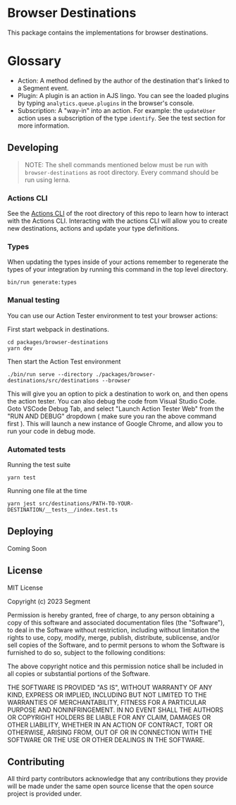 # Browser Destinations

This package contains the implementations for browser destinations.

# Glossary

- Action: A method defined by the author of the destination that's linked to a Segment event.
- Plugin: A plugin is an action in AJS lingo. You can see the loaded plugins by typing `analytics.queue.plugins` in the browser's console.
- Subscription: A "way-in" into an action. For example: the `updateUser` action uses a subscription of the type `identify`. See the test section for more information.

## Developing

> NOTE: The shell commands mentioned below must be run with `browser-destinations` as root directory. Every command should be run using lerna.

### Actions CLI

See the [Actions CLI](https://github.com/segmentio/action-destinations#actions-cli) of the root directory of this repo to learn how to interact with the Actions CLI. Interacting with the actions CLI will allow you to create new destinations, actions and update your type definitions.

### Types

When updating the types inside of your actions remember to regenerate the types of your integration by running this command in the top level directory.

```
bin/run generate:types
```

### Manual testing

You can use our Action Tester environment to test your browser actions:

First start webpack in destinations.

```
cd packages/browser-destinations
yarn dev
```

Then start the Action Test environment

```
./bin/run serve --directory ./packages/browser-destinations/src/destinations --browser
```

This will give you an option to pick a destination to work on, and then opens the action tester. You can also debug the code from Visual Studio Code. Goto VSCode Debug Tab, and select "Launch Action Tester Web" from the "RUN AND DEBUG" dropdown ( make sure you ran the above command first ). This will launch a new instance of Google Chrome, and allow you to run your code in debug mode.

### Automated tests

Running the test suite

```
yarn test
```

Running one file at the time

```
yarn jest src/destinations/PATH-TO-YOUR-DESTINATION/__tests__/index.test.ts
```

## Deploying

Coming Soon

## License

MIT License

Copyright (c) 2023 Segment

Permission is hereby granted, free of charge, to any person obtaining a copy
of this software and associated documentation files (the "Software"), to deal
in the Software without restriction, including without limitation the rights
to use, copy, modify, merge, publish, distribute, sublicense, and/or sell
copies of the Software, and to permit persons to whom the Software is
furnished to do so, subject to the following conditions:

The above copyright notice and this permission notice shall be included in all
copies or substantial portions of the Software.

THE SOFTWARE IS PROVIDED "AS IS", WITHOUT WARRANTY OF ANY KIND, EXPRESS OR
IMPLIED, INCLUDING BUT NOT LIMITED TO THE WARRANTIES OF MERCHANTABILITY,
FITNESS FOR A PARTICULAR PURPOSE AND NONINFRINGEMENT. IN NO EVENT SHALL THE
AUTHORS OR COPYRIGHT HOLDERS BE LIABLE FOR ANY CLAIM, DAMAGES OR OTHER
LIABILITY, WHETHER IN AN ACTION OF CONTRACT, TORT OR OTHERWISE, ARISING FROM,
OUT OF OR IN CONNECTION WITH THE SOFTWARE OR THE USE OR OTHER DEALINGS IN THE
SOFTWARE.

## Contributing

All third party contributors acknowledge that any contributions they provide will be made under the same open source license that the open source project is provided under.
